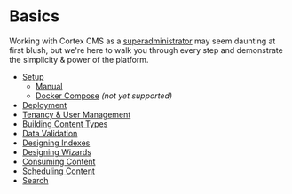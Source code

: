 # Basics

Working with Cortex CMS as a [superadministrator](../glossary.md#superadministrator) may seem daunting at first blush, but we're here to walk you through every step and demonstrate the simplicity & power of the platform.

* [Setup](https://github.com/cortex-cms/cortex-cms/tree/ec0acc5e822e7cd071403cac968f82e8f6df4a96/basics/setup.md)
  * [Manual](setup/manual.md)
  * [Docker Compose]() _\(not yet supported\)_
* [Deployment](deployment.md)
* [Tenancy & User Management](tenancy-and-user-management.md)
* [Building Content Types](building-content-types.md)
* [Data Validation](data-validation.md)
* [Designing Indexes](designing-indexes.md)
* [Designing Wizards](designing-wizards.md)
* [Consuming Content](consuming-content.md)
* [Scheduling Content](scheduling-content.md)
* [Search](https://github.com/cortex-cms/cortex-cms/tree/ec0acc5e822e7cd071403cac968f82e8f6df4a96/basics/search.md)

